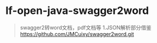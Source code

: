 # lf-open-java-swagger2word
>swagger2转word文档，pdf文档等
> 1.JSON解析部分借鉴 https://github.com/JMCuixy/swagger2word.git
